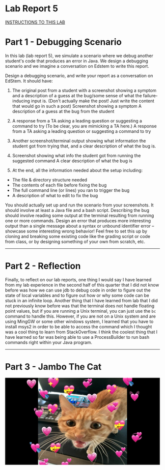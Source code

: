 # Lab Report 5 
<a href="https://ucsd-cse15l-w24.github.io/week9/index.html#lab-report-5---putting-it-all-together-week-9" target="_blank">INSTRUCTIONS TO THIS LAB</a>

# Part 1 - Debugging Scenario  
In this lab (lab report 5), we simulate a scenario where we debug another student's code that produces an error in Java. We design a debugging scenario and we imagine a conversation on Edstem to write this report.
<br>

Design a debugging scenario, and write your report as a conversation on EdStem. It should have:

1. The original post from a student with a screenshot showing a symptom and a description of a guess at the bug/some sense of what the failure-inducing input is. (Don't actually make the post! Just write the content that would go in such a post)
Screenshot showing a symptom
A description of a guess at the bug from the student

2. A response from a TA asking a leading question or suggesting a command to try (To be clear, you are mimicking a TA here.)
A response from a TA asking a leading question or suggesting a command to try

3. Another screenshot/terminal output showing what information the student got from trying that, and a clear description of what the bug is.
3. Screenshot showing what info the student got from running the suggested command
A clear description of what the bug is

4. At the end, all the information needed about the setup including:


- The file & directory structure needed
- The contents of each file before fixing the bug
- The full command line (or lines) you ran to trigger the bug
- A description of what to edit to fix the bug

You should actually set up and run the scenario from your screenshots. It should involve at least a Java file and a bash script. Describing the bug should involve reading some output at the terminal resulting from running one or more commands. Design an error that produces more interesting output than a single message about a syntax or unbound identifier error – showcase some interesting wrong behavior! Feel free to set this up by cloning and breaking some existing code like the grading script or code from class, or by designing something of your own from scratch, etc.

---

# Part 2 - Reflection
Finally, to reflect on our lab reports, one thing I would say I have learned from my lab experience in the second half of this quarter that I did not know before was how we can use jdb to debug code in order to figure out the state of local variables and to figure out how or why some code can be stuck in an infinite loop. Another thing that I have learned from lab that I did not previously know before was that the terminal does not handle floating point values, but if you are running a Unix terminal, you can just use the `bc` command to handle this. However, if you are not on a Unix system and are using MingGW or some other windows system, I learned that you have to install msys2 in order to be able to access the command which I thought was a cool thing to learn from StackOverflow. I think the coolest thing that I have learned so far was being able to use a ProcessBuilder to run bash commands right within your Java program.

---

# Part 3 - Jambo The Cat
![jambo with hearts](image.png)